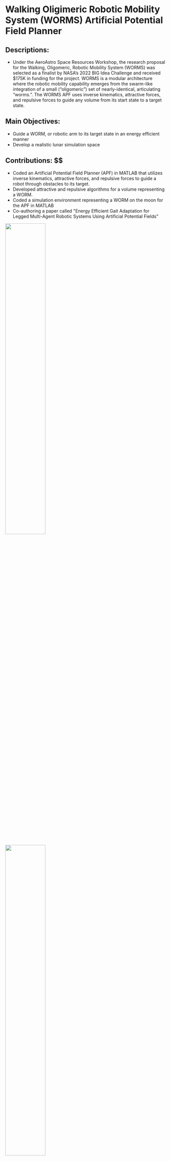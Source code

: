 # Walking Oligimeric Robotic Mobility System (WORMS) Artificial Potential Field Planner
## Descriptions: ##
*  Under the AeroAstro Space Resources Workshop, the research proposal for the Walking, Oligomeric, Robotic Mobility System (WORMS) was selected as a finalist by NASA’s 2022 BIG Idea Challenge and received $175K in funding for the project. WORMS is a modular architecture where the robotic mobility capability emerges from the swarm-like integration of a small (“oligomeric”) set of nearly-identical, articulating “worms.”. The WORMS APF uses inverse kinematics, attractive forces, and repulsive forces to guide any volume from its start state to a target state.
## Main Objectives:
* Guide a WORM, or robotic arm to its target state in an energy efficient manner
* Develop a realistic lunar simulation space 
## Contributions: $$
* Coded an Artificial Potential Field Planner (APF) in MATLAB that utilizes inverse kinematics, attractive forces, and repulsive forces to guide a robot through obstacles to its target.
* Developed attractive and repulsive algorithms for a volume representing a WORM.
* Coded a simulation environment representing a WORM on the moon for the APF in MATLAB
* Co-authoring a paper called "Energy Efficient Gait Adaptation for Legged Multi-Agent Robotic Systems Using Artificial Potential Fields"

<image width="50%" src="https://github.com/samkrem/WORMS_APF/blob/main/Images/Env_Img_1.png"></image>
<image width="50%" src="https://github.com/samkrem/WORMS_APF/blob/main/Images/Env_Img_2.png"></image>

## File Structure of APF_3D: ##
* EnvInfAvg.m is the program to run the entire planner and references other files in the APF_3D directory
* create_rock.m creates rock like objects
* potential_attraction.m is the function for the attractive force algorithm
* dist_factor: function for distance
* diff_distance_factor.m is the function for the gradient of distance
## Structure of EnvInfAvg.m: ##
* The most outer loop represents every iteration of a movement
* The middle loop loops throught every point defining a WORMS volume
* The inner loop traverses every obstacle to calculate the attractive and repulsive forces
* After, artifical forces,
## Algorithms, variables and calculations used for APF(in EnvInfAvg.m and other files): ##
<image width="100%" src="https://github.com/samkrem/WORMS_APF/blob/main/Images/APF_Algorithms.png"></image>
* F_avg: Average of the forces of multiple points that make up a volume
* F: The sum of the repulsive and attractive forcces
* F_att: The attractive force so its the distance between the current position and goal times some constant
* Frep: The sum of two individual repulsive forces
* F_rep1: Based on a repulsive constant, distance between the goal and the current point, and zeta which is a constant based on the size of an obstacle, 
* F_rep2: Similar to F_rep1 but it also factors in the gradient of the distance for accuracy measurements and the constant n
* dist_factor: formula based on distance 
* diff_distance_factor: Gradient of dist_factor
* rou: the xy plane distance between the point and obstacle
* d_rou: a unit vector pointing from the current point to the obstacle
## Future plans: ##
* Increase effeciency and consistency of APF even more
* Utilize calculated robot volume when it is travelling between two obstacles to avoid robot getting trapped.




